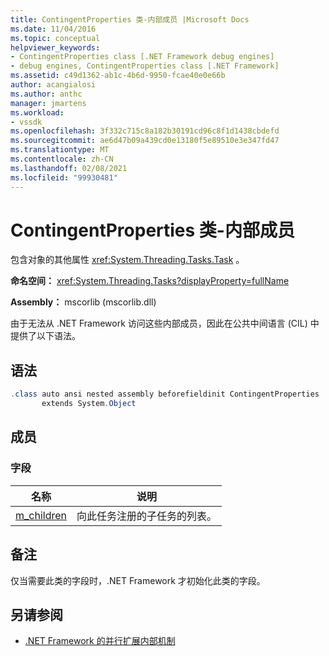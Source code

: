 ```yaml
---
title: ContingentProperties 类-内部成员 |Microsoft Docs
ms.date: 11/04/2016
ms.topic: conceptual
helpviewer_keywords:
- ContingentProperties class [.NET Framework debug engines]
- debug engines, ContingentProperties class [.NET Framework]
ms.assetid: c49d1362-ab1c-4b6d-9950-fcae40e0e66b
author: acangialosi
ms.author: anthc
manager: jmartens
ms.workload:
- vssdk
ms.openlocfilehash: 3f332c715c8a182b30191cd96c8f1d1438cbdefd
ms.sourcegitcommit: ae6d47b09a439cd0e13180f5e89510e3e347fd47
ms.translationtype: MT
ms.contentlocale: zh-CN
ms.lasthandoff: 02/08/2021
ms.locfileid: "99930481"
---
```

# <a name="contingentproperties-class---internal-members"></a>ContingentProperties 类-内部成员
包含对象的其他属性 <xref:System.Threading.Tasks.Task> 。

 **命名空间：** <xref:System.Threading.Tasks?displayProperty=fullName>

 **Assembly：** mscorlib (mscorlib.dll) 

 由于无法从 .NET Framework 访问这些内部成员，因此在公共中间语言 (CIL) 中提供了以下语法。

## <a name="syntax"></a>语法

```csharp
.class auto ansi nested assembly beforefieldinit ContingentProperties
       extends System.Object
```

## <a name="members"></a>成员

### <a name="fields"></a>字段

|名称|说明|
|----------|-----------------|
|[m_children](../../extensibility/debugger/m-children-field.md)|向此任务注册的子任务的列表。|

## <a name="remarks"></a>备注
 仅当需要此类的字段时，.NET Framework 才初始化此类的字段。

## <a name="see-also"></a>另请参阅
- [.NET Framework 的并行扩展内部机制](../../extensibility/debugger/parallel-extension-internals-for-the-dotnet-framework.md)
